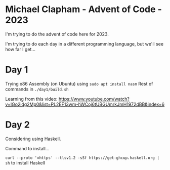 # Michael Clapham - Advent of Code - 2023

I'm trying to do the advent of code here for 2023.

I'm trying to do each day in a different programming language, but we'll see how far I get...

# Day 1
Trying x86 Assembly (on Ubuntu) using
`sudo apt install nasm`
Rest of commands in `./day1/build.sh`

Learning from this video: https://www.youtube.com/watch?v=IGo2ldg2Mp0&list=PL2EF13wm-hWCoj6tUBGUmrkJmH1972dBB&index=6

# Day 2

Considering using Haskell.

Command to install...

`curl --proto '=https' --tlsv1.2 -sSf https://get-ghcup.haskell.org | sh` to install Haskell

